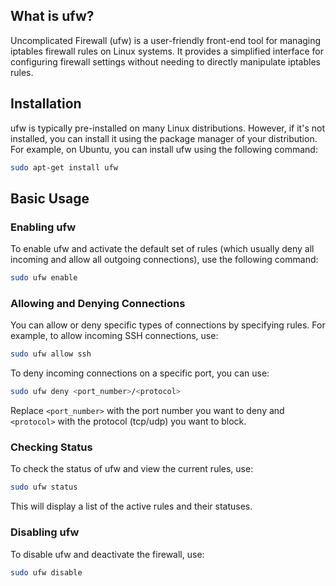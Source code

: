## What is ufw?

Uncomplicated Firewall (ufw) is a user-friendly front-end tool for managing iptables firewall rules on Linux systems. It provides a simplified interface for configuring firewall settings without needing to directly manipulate iptables rules.

## Installation

ufw is typically pre-installed on many Linux distributions. However, if it's not installed, you can install it using the package manager of your distribution. For example, on Ubuntu, you can install ufw using the following command:

```bash
sudo apt-get install ufw
```

## Basic Usage

### Enabling ufw

To enable ufw and activate the default set of rules (which usually deny all incoming and allow all outgoing connections), use the following command:

```bash
sudo ufw enable
```

### Allowing and Denying Connections

You can allow or deny specific types of connections by specifying rules. For example, to allow incoming SSH connections, use:

```bash
sudo ufw allow ssh
```

To deny incoming connections on a specific port, you can use:

```bash
sudo ufw deny <port_number>/<protocol>
```

Replace `<port_number>` with the port number you want to deny and `<protocol>` with the protocol (tcp/udp) you want to block.

### Checking Status

To check the status of ufw and view the current rules, use:

```bash
sudo ufw status
```

This will display a list of the active rules and their statuses.

### Disabling ufw

To disable ufw and deactivate the firewall, use:

```bash
sudo ufw disable
```
